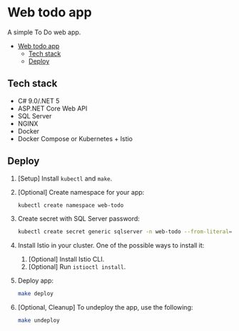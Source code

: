 # Web todo app

A simple To Do web app.

- [Web todo app](#web-todo-app)
  - [Tech stack](#tech-stack)
  - [Deploy](#deploy)

## Tech stack

- C# 9.0/.NET 5
- ASP.NET Core Web API
- SQL Server
- NGINX
- Docker
- Docker Compose or Kubernetes + Istio

## Deploy

1. [Setup] Install `kubectl` and `make`.

1. [Optional] Create namespace for your app:

    ```sh
    kubectl create namespace web-todo
    ```

1. Create secret with SQL Server password:

    ```sh
    kubectl create secret generic sqlserver -n web-todo --from-literal=SA_PASSWORD="Password-123"
    ```

1. Install Istio in your cluster. One of the possible ways to install it:

   1. [Optional] Install Istio CLI.
   1. [Optional] Run `istioctl install`.

1. Deploy app:

    ```sh
    make deploy
    ```

1. [Optional, Cleanup] To undeploy the app, use the following:

    ```sh
    make undeploy
    ```
